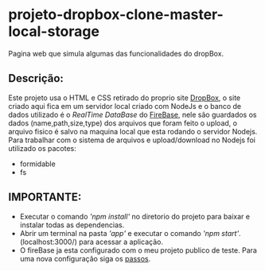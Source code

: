 # projeto-dropbox-clone-master-local-storage
Pagina web que simula algumas das funcionalidades do dropBox.

## Descrição:
Este projeto usa o HTML e CSS retirado do proprio site [DropBox](https://www.dropbox.com), 
o site criado aqui fica em um servidor local criado com NodeJs e o banco de dados utilizado é o *RealTime DataBase* do [FireBase](https://firebase.google.com/?hl=pt-br), nele são guardados os dados (name,path,size,type) dos arquivos que foram feito o upload, o arquivo fisico é salvo na maquina local que esta rodando o servidor Nodejs.
Para trabalhar com o sistema de arquivos e upload/download no Nodejs foi utilizado os pacotes:
- formidable
- fs

## IMPORTANTE:
- Executar o comando *'npm install'* no diretorio do projeto para baixar e instalar todas as dependencias.
- Abrir um terminal na pasta *'app'* e executar o comando *'npm start'*. (localhost:3000/) para acessar a aplicação.
- O fireBase ja esta configurado com o meu projeto publico de teste. Para uma nova configuração siga os [passos](https://firebase.google.com/docs/web/setup?authuser=0). 

